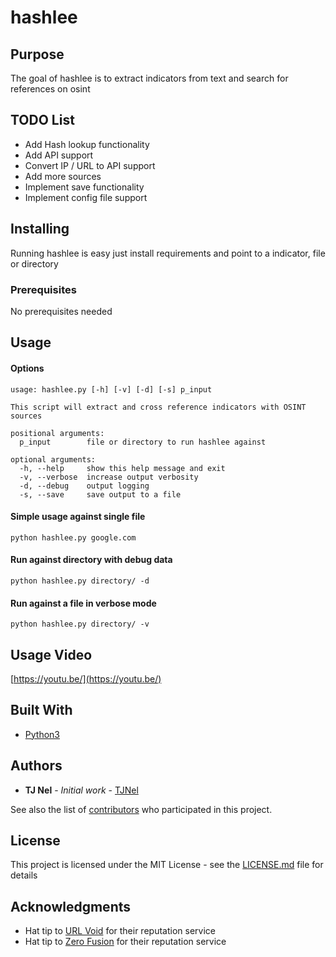 # hashlee

## Purpose
The goal of hashlee is to extract indicators from text and search for references on osint

## TODO List
* Add Hash lookup functionality
* Add API support
* Convert IP / URL to API support
* Add more sources
* Implement save functionality
* Implement config file support 

## Installing

Running hashlee is easy just install requirements and point to a indicator, file or directory

### Prerequisites
No prerequisites needed

## Usage

#### Options 
```
usage: hashlee.py [-h] [-v] [-d] [-s] p_input

This script will extract and cross reference indicators with OSINT sources

positional arguments:
  p_input        file or directory to run hashlee against

optional arguments:
  -h, --help     show this help message and exit
  -v, --verbose  increase output verbosity
  -d, --debug    output logging
  -s, --save     save output to a file
```

#### Simple usage against single file
```
python hashlee.py google.com
```

#### Run against directory with debug data
```
python hashlee.py directory/ -d
```

#### Run against a file in verbose mode
```
python hashlee.py directory/ -v
```

## Usage Video

[https://youtu.be/](https://youtu.be/)

## Built With

* [Python3](https://github.com/python/cpython)

## Authors

* **TJ Nel** - *Initial work* - [TJNel](https://github.com/tjnel)

See also the list of [contributors](https://github.com/tjnel/hashlee/contributors) who participated in this project.

## License

This project is licensed under the MIT License - see the [LICENSE.md](LICENSE.md) file for details

## Acknowledgments

* Hat tip to [URL Void](http://www.urlvoid.com) for their reputation service
* Hat tip to [Zero Fusion](http://0spam.fusionzero.com) for their reputation service
